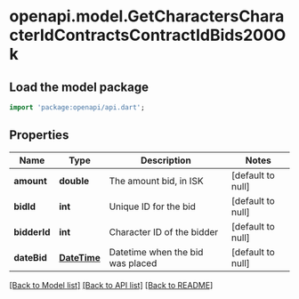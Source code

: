 # openapi.model.GetCharactersCharacterIdContractsContractIdBids200Ok

## Load the model package
```dart
import 'package:openapi/api.dart';
```

## Properties
Name | Type | Description | Notes
------------ | ------------- | ------------- | -------------
**amount** | **double** | The amount bid, in ISK | [default to null]
**bidId** | **int** | Unique ID for the bid | [default to null]
**bidderId** | **int** | Character ID of the bidder | [default to null]
**dateBid** | [**DateTime**](DateTime.md) | Datetime when the bid was placed | [default to null]

[[Back to Model list]](../README.md#documentation-for-models) [[Back to API list]](../README.md#documentation-for-api-endpoints) [[Back to README]](../README.md)


